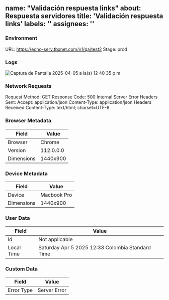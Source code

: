 name: "Validación respuesta links"
about: Respuesta servidores
title: 'Validación respuesta links'
labels: ''
assignees: ''
---
### Environment
URL: https://echo-serv.tbxnet.com/v1/qa/test2
Stage: prod

### Logs
![Captura de Pantalla 2025-04-05 a la(s) 12 40 35 p m](https://github.com/user-attachments/assets/1996f8e4-04e8-41d0-bb47-9ee655ca839c)

### Network Requests
Request Method: GET Response Code: 500 Internal Server Error Headers Sent:
Accept: application/json
Content-Type: application/json Headers Received
Content-Type: text/html; charset=UTF-8

### Browser Metadata
| Field      | Value                |
|------------|----------------------|
| Browser    | Chrome               |
| Version    | 112.0.0.0            |
| Dimensions | 1440x900             |

### Device Metadata
| Field      | Value                |
|------------|----------------------|
| Device     | Macbook Pro          |
| Dimensions | 1440x900             |

### User Data
| Field      | Value                                                        |
|------------|--------------------------------------------------------------|
| Id         | Not applicable                                               |
| Local Time | Saturday Apr 5 2025 12:33 Colombia Standard Time             |

### Custom Data
| Field      | Value         |
|------------|---------------|
| Error Type | Server Error  |




